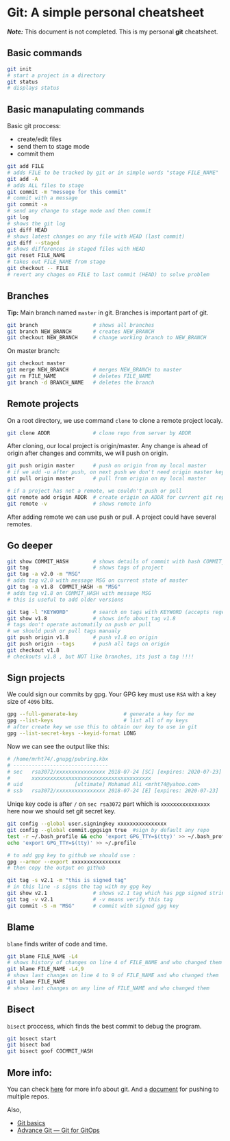 # Git: A simple personal cheatsheet

_**Note:**_ This document is not completed.
This is my personal **git** cheatsheet.

## Basic commands

``` bash
git init
# start a project in a directory
git status
# displays status
```

## Basic manapulating commands

Basic git proccess:
* create/edit files
* send them to stage mode
* commit them

``` bash
git add FILE
# adds FILE to be tracked by git or in simple words "stage FILE_NAME"
git add -A
# adds ALL files to stage
git commit -m "messege for this commit"
# commit with a message
git commit -a
# send any change to stage mode and then commit
git log
# shows the git log
git diff HEAD
# shows latest changes on any file with HEAD (last commit)
git diff --staged
# shows differences in staged files with HEAD
git reset FILE_NAME
# takes out FILE_NAME from stage
git checkout -- FILE
# revert any chages on FILE to last commit (HEAD) to solve problem
```

## Branches

**Tip:** Main branch named `master` in git.
Branches is important part of git.

```bash
git branch                  # shows all branches
git branch NEW_BRANCH       # creates NEW_BRANCH
git checkout NEW_BRANCH     # change working branch to NEW_BRANCH
```

On master branch:

``` bash
git checkout master
git merge NEW_BRANCH        # merges NEW_BRANCH to master
git rm FILE_NAME            # deletes FILE_NAME
git branch -d BRANCH_NAME   # deletes the branch
```

## Remote projects

On a root directory, we use command `clone` to clone a remote project localy.

``` bash
git clone ADDR              # clone repo from server by ADDR
```

After cloning, our local project is origin/master. Any change is ahead of
origin after changes and commits, we will push on origin.

``` bash
git push origin master      # push on origin from my local master
# if we add -u after push, on next push we don't need origin master keywords
git pull origin master      # pull from origin on my local master

# if a project has not a remote, we couldn't push or pull
git remote add origin ADDR  # create origin on ADDR for current git repo
git remote -v               # shows remote info
```
After adding remote we can use push or pull.
A project could have several remotes.

## Go deeper

``` bash
git show COMMIT_HASH        # shows details of commit with hash COMMIT_HASH
git tag                     # shows tags of project
git tag -a v2.0 -m "MSG"
# adds tag v2.0 with message MSG on current state of master
git tag -a v1.8  COMMIT_HASH -m "MSG"
# adds tag v1.8 on COMMIT_HASH with message MSG
# this is useful to add older versions

git tag -l "KEYWORD"        # search on tags with KEYWORD (accepts regex)
git show v1.8               # shows info about tag v1.8
# tags don't operate automatily on push or pull
# we should push or pull tags manualy
git push origin v1.8        # push v1.8 on origin
git push origin --tags      # push all tags on origin
git checkout v1.8
# checkouts v1.8 , but NOT like branches, its just a tag !!!!
```

## Sign projects

We could sign our commits by gpg. Your GPG key must use `RSA` with a key size
of `4096` bits.

``` bash
gpg --full-generate-key               # generate a key for me
gpg --list-keys                       # list all of my keys
# after create key we use this to obtain our key to use in git
gpg --list-secret-keys --keyid-format LONG
```

Now we can see the output like this:

``` bash
# /home/mrht74/.gnupg/pubring.kbx
# -------------------------------
# sec   rsa3072/xxxxxxxxxxxxxxxx 2018-07-24 [SC] [expires: 2020-07-23]
#       xxxxxxxxxxxxxxxxxxxxxxxxxxxxxxxxxxxxxxx
# uid                 [ultimate] Mohamad Ali <mrht74@yahoo.com>
# ssb   rsa3072/xxxxxxxxxxxxxxxx 2018-07-24 [E] [expires: 2020-07-23]
```

Uniqe key code is after `/` on `sec rsa3072` part which is `xxxxxxxxxxxxxxxx`
here now we should set git secret key.

``` bash
git config --global user.signingkey xxxxxxxxxxxxxxxx
git config --global commit.gpgsign true  #sign by default any repo
test -r ~/.bash_profile && echo 'export GPG_TTY=$(tty)' >> ~/.bash_profile
echo 'export GPG_TTY=$(tty)' >> ~/.profile

# to add gpg key to github we should use :
gpg --armor --export xxxxxxxxxxxxxxxx
# then copy the output on github

git tag -s v2.1 -m "this is signed tag"
# in this line -s signs the tag with my gpg key
git show v2.1               # shows v2.1 tag which has pgp signed string
git tag -v v2.1             # -v means verify this tag
git commit -S -m "MSG"      # commit with signed gpg key
```

## Blame

`blame` finds writer of code and time.

``` bash
git blame FILE_NAME -L4
# shows history of changes on line 4 of FILE_NAME and who changed them
git blame FILE_NAME -L4,9
# shows last changes on line 4 to 9 of FILE_NAME and who changed them
git blame FILE_NAME
# shows last changes on any line of FILE_NAME and who changed them
```

## Bisect

`bisect` proccess, which finds the best commit to debug the program.

``` bash
git bosect start
git bisect bad
git bisect goof COCMMIT_HASH
```

## More info:

You can check [here](https://medium.com/@sauvik_dolui/a-few-git-tricks-tips-b680c3968a9b) for more info about git.
And a [document](https://gist.github.com/rvl/c3f156e117e22a25f242) for pushing to multiple repos.

Also,
- [Git basics](https://monokle.io/blog/monokle-basic-git)
- [Advance Git — Git for GitOps](https://medium.com/kubeshop-i/advance-git-git-to-work-with-gitops-bc73f7a339cb)


